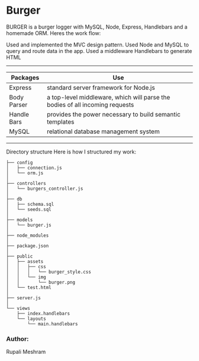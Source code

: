 # Burger
BURGER is a burger logger with MySQL, Node, Express, Handlebars and a homemade ORM. Heres the work flow: 

Used and implemented the MVC design pattern.
Used Node and MySQL to query and route data in the app.
Used a middleware Handlebars to generate HTML

_____

| Packages | Use |
| ------------- | ------------- |
| Express	  |standard server framework for Node.js |
| Body Parser | a top-level middleware, which will parse the bodies of all incoming requests |
| Handle Bars	  |provides the power necessary to build semantic templates |
| MySQL	  |relational database management system |

_____

Directory structure
Here is how I structured my work:

```
├── config
│   ├── connection.js
│   └── orm.js
│ 
├── controllers
│   └── burgers_controller.js
│
├── db
│   ├── schema.sql
│   └── seeds.sql
│
├── models
│   └── burger.js
│ 
├── node_modules
│ 
├── package.json
│
├── public
│   ├── assets
│   │   ├── css
│   │   │   └── burger_style.css
│   │   └── img
│   │       └── burger.png
│   └── test.html
│
├── server.js
│
└── views
    ├── index.handlebars
    └── layouts
        └── main.handlebars
```

### Author:
Rupali Meshram
